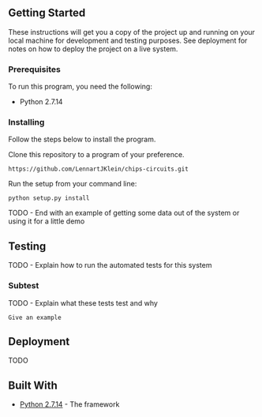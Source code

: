 ## Getting Started

These instructions will get you a copy of the project up and running on your local machine for development and testing purposes. See deployment for notes on how to deploy the project on a live system.

### Prerequisites

To run this program, you need the following:

* Python 2.7.14

### Installing

Follow the steps below to install the program.

Clone this repository to a program of your preference.

```
https://github.com/LennartJKlein/chips-circuits.git
```

Run the setup from your command line:

```
python setup.py install
```

TODO - End with an example of getting some data out of the system or using it for a little demo

## Testing

TODO - Explain how to run the automated tests for this system

### Subtest

TODO - Explain what these tests test and why

```
Give an example
```

## Deployment

TODO

## Built With

* [Python 2.7.14](https://www.python.org/downloads/release/python-2714/) - The framework